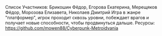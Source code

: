 Список Участников: Брикошин Фёдор, Егорова Екатерина, Мерещяков Фёдор, Морозова Елизавета, Николаев Дмитрий
Игра в жанре "платформер", игрок проходит сквозь уровни, побеждает врагов и получает новые способности, чтобы продвинуться дальше.
Ресурсы: https://github.com/mowen88/Cyberpunk-Metroidvania
